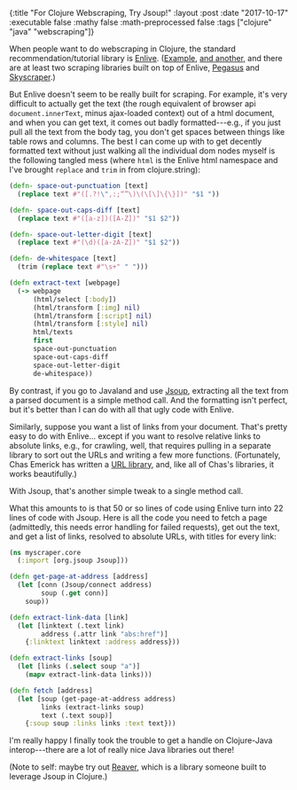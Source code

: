{:title "For Clojure Webscraping, Try Jsoup!"
 :layout :post
 :date "2017-10-17"
 :executable false
 :mathy false
 :math-preprocessed false
 :tags  ["clojure" "java" "webscraping"]}
 
When people want to do webscraping in Clojure, the standard recommendation/tutorial library is [Enlive](https://github.com/cgrand/enlive). ([Example](http://masnun.com/2016/03/20/web-scraping-with-clojure.html), [and another](http://ericsomdahl.github.io/posts/2015-03-07-gevents1.html), and there are at least two scraping libraries built on top of Enlive, [Pegasus](http://blog.shriphani.com/2016/01/25/pegasus-a-modular-durable-web-crawler-for-clojure/) and [Skyscraper](https://github.com/nathell/skyscraper).) 

But Enlive doesn't seem to be really built for scraping. For example, it's very difficult to actually get the text (the rough equivalent of browser api `document.innerText`, minus ajax-loaded context) out of a html document, and when you can get text, it comes out badly formatted---e.g., if you just pull all the text from the body tag, you don't get spaces between things like table rows and columns.  The best I can come up with to get decently formatted text without just walking all the individual dom nodes myself is the following tangled mess (where `html` is the Enlive html namespace and I've brought `replace` and `trim` in from clojure.string):

```clojure
(defn- space-out-punctuation [text] 
  (replace text #"([.?!\",:;“”\)\(\[\]\{\}])" "$1 "))

(defn- space-out-caps-diff [text] 
  (replace text #"([a-z])([A-Z])" "$1 $2"))

(defn- space-out-letter-digit [text] 
  (replace text #"(\d)([a-zA-Z])" "$1 $2"))

(defn- de-whitespace [text]
  (trim (replace text #"\s+" " ")))

(defn extract-text [webpage]
  (-> webpage
      (html/select [:body])
      (html/transform [:img] nil)
      (html/transform [:script] nil)
      (html/transform [:style] nil)
      html/texts
      first
      space-out-punctuation
      space-out-caps-diff
      space-out-letter-digit
      de-whitespace))
```

By contrast, if you go to Javaland and use [Jsoup](https://jsoup.org/), extracting all the text from a parsed document is a simple method call. And the formatting isn't perfect, but it's better than I can do with all that ugly code with Enlive.

Similarly, suppose you want a list of links from your document.  That's pretty easy to do with Enlive... except if you want to resolve relative links to absolute links, e.g., for crawling, well, that requires pulling in a separate library to sort out the URLs and writing a few more functions.  (Fortunately, Chas Emerick has written a [URL library](https://github.com/cemerick/url), and, like all of Chas's libraries, it works beautifully.)

With Jsoup, that's another simple tweak to a single method call.

What this amounts to is that 50 or so lines of code using Enlive turn into 22 lines of code with Jsoup.  Here is all the code you need to fetch a page (admittedly, this needs error handling for failed requests), get out the text, and get a list of links, resolved to absolute URLs, with titles for every link: 

```clojure
(ns myscraper.core
  (:import [org.jsoup Jsoup]))

(defn get-page-at-address [address]
  (let [conn (Jsoup/connect address)
        soup (.get conn)]
    soup))

(defn extract-link-data [link]
  (let [linktext (.text link)
        address (.attr link "abs:href")]
    {:linktext linktext :address address}))

(defn extract-links [soup]
  (let [links (.select soup "a")]
    (mapv extract-link-data links)))

(defn fetch [address]
  (let [soup (get-page-at-address address)
        links (extract-links soup)
        text (.text soup)]
    {:soup soup :links links :text text}))
```

I'm really happy I finally took the trouble to get a handle on Clojure-Java interop---there are a lot of really nice Java libraries out there!  

(Note to self: maybe try out [Reaver](https://github.com/mischov/reaver), which is a library someone built to leverage Jsoup in Clojure.)
